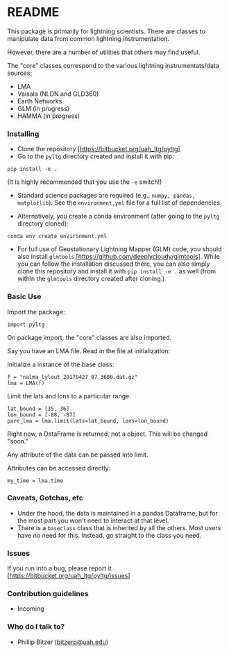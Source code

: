 # README #

This package is primarily for lightning scientists. There are classes to manipulate data from common lightning instrumentation.

However, there are a number of utilities that others may find useful.

The "core" classes correspond to the various lightning instrumentats/data sources:
- LMA
- Vaisala (NLDN and GLD360)
- Earth Networks
- GLM (in progress)
- HAMMA (in progress)

### Installing ###

* Clone the repository [https://bitbucket.org/uah_ltg/pyltg]
* Go to the `pyltg` directory created and install it with pip:
```
pip install -e .
```
(It is highly recommended that you use the `-e` switch!)

* Standard science packages are required (e.g., `numpy, pandas, matplotlib`).
See the `environment.yml` file for a full list of dependencies 

* Alternatively, you create a conda environment (after going to the `pyltg` 
directory cloned):
```
conda env create environment.yml
```
* For full use of Geostationary Lightning Mapper (GLM) code, you should also 
install `glmtools`  [https://github.com/deeplycloudy/glmtools]. While you
can follow the installation discussed there, you can also simply clone this 
repository and install it with `pip install -e .` as well (from within
the `glmtools` directory created after cloning.)

### Basic Use ###

Import the package:
```
import pyltg
```
On package import, the "core" classes are also imported.

Say you have an LMA file. Read in the file at initialization:

Initialize a instance of the base class:
```
f = "nalma_lylout_20170427_07_3600.dat.gz"
lma = LMA(f)
```

Limit the lats and lons to a particular range: 
```
lat_bound = [35, 36]
lon_bound = [-88, -87]
pare_lma = lma.limit(lats=lat_bound, lons=lon_bound)
```
Right now, a DataFrame is returned, not a object. This will be changed "soon."

Any attribute of the data can be passed into limit. 

Attributes can be accessed directly:
```
my_time = lma.time
```


### Caveats, Gotchas, etc ###

* Under the hood, the data is maintained in a pandas Dataframe, but for the most part you won't need to interact at that level.
* There is a `baseclass` class that is inherited by all the others. Most users have no need for this. Instead, go straight to the class you need.

### Issues ###
If you run into a bug, please report it [https://bitbucket.org/uah_ltg/pyltg/issues]

### Contribution guidelines ###

* Incoming

### Who do I talk to? ###

* Phillip Bitzer (bitzerp@uah.edu)
